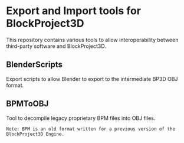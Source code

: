 # Export and Import tools for BlockProject3D

This repository contains various tools to allow interoperability between third-party software and BlockProject3D.

## BlenderScripts

Export scripts to allow Blender to export to the intermediate BP3D OBJ format.

## BPMToOBJ

Tool to decompile legacy proprietary BPM files into OBJ files.

`Note: BPM is an old format written for a previous version of the BlockProject3D Engine.`